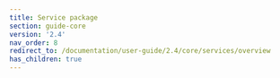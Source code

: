 ```yaml
---
title: Service package
section: guide-core
version: '2.4'
nav_order: 8
redirect_to: /documentation/user-guide/2.4/core/services/overview
has_children: true
---
```

